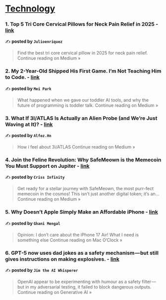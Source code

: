 
<h1><a href=https://medium.com/tag/technology/recommended target="_blank" rel="noopener noreferrer">Technology</a></h1>
<h3>1. Top 5 Tri Core Cervical Pillows for Neck Pain Relief in 2025 - <a href="https://medium.com/@julioenriquez_68598/top-5-tri-core-cervical-pillows-for-neck-pain-relief-in-2025-1973d08e1a02?source=rss------technology-5" target="_blank" rel="noopener noreferrer">link</a></h3>

✍️ **posted by `Julioenriquez`**

<blockquote>Find the best tri core cervical pillow in 2025 for neck pain relief.
Continue reading on Medium »</blockquote>

<h3>2. My 2-Year-Old Shipped His First Game. I’m Not Teaching Him to Code. - <a href="https://medium.com/@meimakes/my-2-year-old-shipped-his-first-game-im-not-teaching-him-to-code-d63d9cd9e667?source=rss------technology-5" target="_blank" rel="noopener noreferrer">link</a></h3>

✍️ **posted by `Mei Park`**

<blockquote>What happened when we gave our toddler AI tools, and why the future of programming is toddler talk.
Continue reading on Medium »</blockquote>

<h3>3. What If 3I/ATLAS Is Actually an Alien Probe (and We’re Just Waving at It)? - <a href="https://medium.com/@irfanhussein0012/what-if-3i-atlas-is-actually-an-alien-probe-and-were-just-waving-at-it-49850ff5a961?source=rss------technology-5" target="_blank" rel="noopener noreferrer">link</a></h3>

✍️ **posted by `Alfez.Hn`**

<blockquote>How i feel about 3i/ATLAS
Continue reading on Medium »</blockquote>

<h3>4. Join the Feline Revolution: Why SafeMeown is the Memecoin You Must Support on Jupiter - <a href="https://medium.com/@heavy.wolf.69/join-the-feline-revolution-why-safemeown-is-the-memecoin-you-must-support-on-jupiter-7dd04accfe6e?source=rss------technology-5" target="_blank" rel="noopener noreferrer">link</a></h3>

✍️ **posted by `Criss Infinity`**

<blockquote>Get ready for a stellar journey with SafeMeown, the most purr-fect memecoin in the cosmos! This isn’t just another digital token; it’s an…
Continue reading on Medium »</blockquote>

<h3>5. Why Doesn’t Apple Simply Make an Affordable iPhone - <a href="https://medium.com/macoclock/why-doesnt-apple-simply-make-an-affordable-iphone-96dda222e9cb?source=rss------technology-5" target="_blank" rel="noopener noreferrer">link</a></h3>

✍️ **posted by `Ghani Mengal`**

<blockquote>Opinion: I don’t care about the iPhone 17 Air! What I need is something else
Continue reading on Mac O’Clock »</blockquote>

<h3>6. GPT-5 now uses dad jokes as a safety mechanism — but still gives instructions on making explosives. - <a href="https://generativeai.pub/gpt-5-now-uses-dad-jokes-as-a-safety-mechanism-but-still-gives-instructions-on-making-explosives-4fcb69f1dc7e?source=rss------technology-5" target="_blank" rel="noopener noreferrer">link</a></h3>

✍️ **posted by `Jim the AI Whisperer`**

<blockquote>OpenAI appear to be experimenting with humour as a safety filter — but in my adversarial testing, it failed to block dangerous outputs.
Continue reading on Generative AI »</blockquote>

